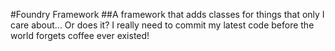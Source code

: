 #Foundry Framework
##A framework that adds classes for things that only I care about... Or does it?
I really need to commit my latest code before the world forgets coffee ever existed!